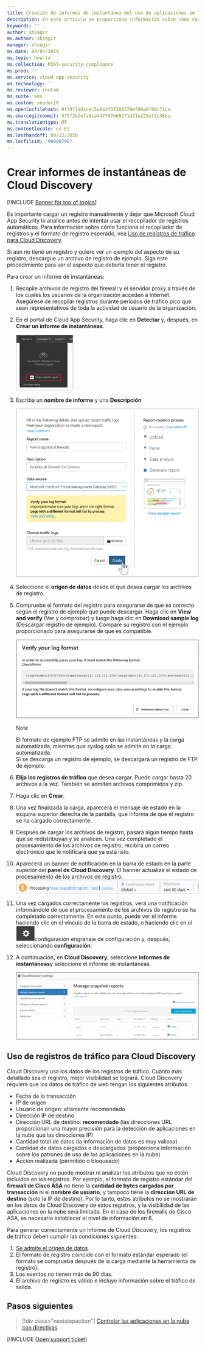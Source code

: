 ```yaml
---
title: Creación de informes de instantánea del uso de aplicaciones en la nube de Cloud Discovery
description: En este artículo se proporciona información sobre cómo cargar registros manualmente para crear un informe de instantáneas de las aplicaciones de Cloud Discovery.
keywords: ''
author: shsagir
ms.author: shsagir
manager: shsagir
ms.date: 04/07/2019
ms.topic: how-to
ms.collection: M365-security-compliance
ms.prod: ''
ms.service: cloud-app-security
ms.technology: ''
ms.reviewer: reutam
ms.suite: ems
ms.custom: seodec18
ms.openlocfilehash: 0f74f1ad1cec5a8a3f57298378ef00e6f89c71ca
ms.sourcegitcommit: 575f2b2efa9ca4477d7e60271d21e225ef2c38ea
ms.translationtype: MT
ms.contentlocale: es-ES
ms.lasthandoff: 09/22/2020
ms.locfileid: "90880790"
---
```

# <a name="create-snapshot-cloud-discovery-reports"></a>Crear informes de instantáneas de Cloud Discovery

[!INCLUDE [Banner for top of topics](includes/banner.md)]

Es importante cargar un registro manualmente y dejar que Microsoft Cloud App Security lo analice antes de intentar usar el recopilador de registros automáticos. Para información sobre cómo funciona el recopilador de registros y el formato de registro esperado, vea [Uso de registros de tráfico para Cloud Discovery](#log-format).

Si aún no tiene un registro y quiere ver un ejemplo del aspecto de su registro, descargue un archivo de registro de ejemplo. Siga este procedimiento para ver el aspecto que debería tener el registro.

Para crear un informe de instantáneas:

1. Recopile archivos de registro del firewall y el servidor proxy a través de los cuales los usuarios de la organización acceden a Internet. Asegúrese de recopilar registros durante períodos de tráfico pico que sean representativos de toda la actividad de usuario de la organización.

1. En el portal de Cloud App Security, haga clic en **Detectar** y, después, en **Crear un informe de instantáneas**.

    ![Creación de un informe de instantánea](media/create-new-snapshot-report.png)

1. Escriba un **nombre de informe** y una **Descripción**

    ![Nuevo informe de instantánea](media/new-snapshot-report.png)

1. Seleccione el **origen de datos** desde el que desea cargar los archivos de registro.

1. Compruebe el formato del registro para asegurarse de que es correcto según el registro de ejemplo que puede descargar. Haga clic en **View and verify** (Ver y comprobar) y luego haga clic en **Download sample log** (Descargar registro de ejemplo). Compare su registro con el ejemplo proporcionado para asegurarse de que es compatible.

    ![Comprobación del formato del registro](media/cloud-discovery-snapshot-verify.png)

    > [!NOTE]
    > El formato de ejemplo FTP se admite en las instantáneas y la carga automatizada, mientras que syslog solo se admite en la carga automatizada.  
    Si se descarga un registro de ejemplo, se descargará un registro de FTP de ejemplo.

1. **Elija los registros de tráfico** que desea cargar. Puede cargar hasta 20 archivos a la vez. También se admiten archivos comprimidos y zip.

1. Haga clic en **Crear**.

1. Una vez finalizada la carga, aparecerá el mensaje de estado en la esquina superior derecha de la pantalla, que informa de que el registro se ha cargado correctamente.

1. Después de cargar los archivos de registro, pasará algún tiempo hasta que se redistribuyan y se analicen.
    Una vez completado el procesamiento de los archivos de registro, recibirá un correo electrónico que le notificará que ya está listo.

1. Aparecerá un banner de notificación en la barra de estado en la parte superior del **panel de Cloud Discovery**. El banner actualiza el estado de procesamiento de los archivos de registro.
    ![barra de menús del archivo de registro de procesamiento](media/processing-log-file-menu-bar.png)

1. Una vez cargados correctamente los registros, verá una notificación informándole de que el procesamiento de los archivos de registro se ha completado correctamente. En este punto, puede ver el informe haciendo clic en el vínculo de la barra de estado, o haciendo clic en el ![icono](media/settings-icon.png "icono de configuración")configuración engranaje de configuración y, después, seleccionando **configuración**.

1. A continuación, en **Cloud Discovery**, seleccione **informes de instantáneas**y seleccione el informe de instantáneas.

    ![administración de informes de instantáneas](media/snapshot-report-managment.png)

## <a name="using-traffic-logs-for-cloud-discovery"></a>Uso de registros de tráfico para Cloud Discovery <a name="log-format"></a>

Cloud Discovery usa los datos de los registros de tráfico. Cuanto más detallado sea el registro, mejor visibilidad se logrará. Cloud Discovery requiere que los datos de tráfico de web tengan los siguientes atributos:

- Fecha de la transacción
- IP de origen
- Usuario de origen: altamente recomendado
- Dirección IP de destino
- Dirección URL de destino: **recomendado** (las direcciones URL proporcionan una mayor precisión para la detección de aplicaciones en la nube que las direcciones IP)
- Cantidad total de datos (la información de datos es muy valiosa)
- Cantidad de datos cargados o descargados (proporciona información sobre los patrones de uso de las aplicaciones en la nube)
- Acción realizada (permitido o bloqueado)

Cloud Discovery no puede mostrar ni analizar los atributos que no estén incluidos en los registros.
Por ejemplo, el formato de registro estándar del **firewall de Cisco ASA** no tiene la **cantidad de bytes cargados por transacción** ni el **nombre de usuario**, y tampoco tiene la **dirección URL de destino** (solo la IP de destino).
Por lo tanto, estos atributos no se mostrarán en los datos de Cloud Discovery de estos registros, y la visibilidad de las aplicaciones en la nube será limitada. En el caso de los firewalls de Cisco ASA, es necesario establecer el nivel de información en 6.

Para generar correctamente un informe de Cloud Discovery, los registros de tráfico deben cumplir las condiciones siguientes:

1. [Se admite el origen de datos](set-up-cloud-discovery.md#supported-firewalls-and-proxies).
2. El formato de registro coincide con el formato estándar esperado (el formato se comprueba después de la carga mediante la herramienta de registro).
3. Los eventos no tienen más de 90 días.
4. El archivo de registro es válido e incluye información sobre el tráfico de salida.

## <a name="next-steps"></a>Pasos siguientes

> [!div class="nextstepaction"]
> [Controlar las aplicaciones en la nube con directivas](control-cloud-apps-with-policies.md)

[!INCLUDE [Open support ticket](includes/support.md)]
